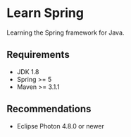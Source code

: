 # Learn Spring
Learning the Spring framework for Java.

## Requirements
- JDK 1.8
- Spring >= 5
- Maven >= 3.1.1

## Recommendations
- Eclipse Photon 4.8.0 or newer
